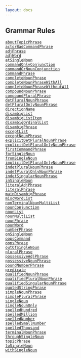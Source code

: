 ```yaml
---
layout: docs
---
```

## Grammar Rules

<a href="object/aboutTopicPhrase.html"
target="main"><code>aboutTopicPhrase</code></a>  
<a href="object/actorBadCommandPhrase.html"
target="main"><code>actorBadCommandPhrase</code></a>  
<a href="object/adjPhrase.html" target="main"><code>adjPhrase</code></a>  
<a href="object/adjWord.html" target="main"><code>adjWord</code></a>  
<a href="object/atSingleNoun.html"
target="main"><code>atSingleNoun</code></a>  
<a href="object/commandOnlyConjunction.html"
target="main"><code>commandOnlyConjunction</code></a>  
<a href="object/commandOrNounConjunction.html"
target="main"><code>commandOrNounConjunction</code></a>  
<a href="object/commandPhrase.html"
target="main"><code>commandPhrase</code></a>  
<a href="object/completeNounPhrase.html"
target="main"><code>completeNounPhrase</code></a>  
<a href="object/completeNounPhraseWithAll.html"
target="main"><code>completeNounPhraseWithAll</code></a>  
<a href="object/completeNounPhraseWithoutAll.html"
target="main"><code>completeNounPhraseWithoutAll</code></a>  
<a href="object/compoundNounPhrase.html"
target="main"><code>compoundNounPhrase</code></a>  
<a href="object/compoundPluralPhrase.html"
target="main"><code>compoundPluralPhrase</code></a>  
<a href="object/detPluralNounPhrase.html"
target="main"><code>detPluralNounPhrase</code></a>  
<a href="object/detPluralOnlyNounPhrase.html"
target="main"><code>detPluralOnlyNounPhrase</code></a>  
<a href="object/directionName.html"
target="main"><code>directionName</code></a>  
<a href="object/disambigList.html"
target="main"><code>disambigList</code></a>  
<a href="object/disambigListItem.html"
target="main"><code>disambigListItem</code></a>  
<a href="object/disambigOrdinalList.html"
target="main"><code>disambigOrdinalList</code></a>  
<a href="object/disambigPhrase.html"
target="main"><code>disambigPhrase</code></a>  
<a href="object/exceptList.html"
target="main"><code>exceptList</code></a>  
<a href="object/exceptNounPhrase.html"
target="main"><code>exceptNounPhrase</code></a>  
<a href="object/explicitDetPluralNounPhrase.html"
target="main"><code>explicitDetPluralNounPhrase</code></a>  
<a href="object/explicitDetPluralOnlyNounPhrase.html"
target="main"><code>explicitDetPluralOnlyNounPhrase</code></a>  
<a href="object/firstCommandPhrase.html"
target="main"><code>firstCommandPhrase</code></a>  
<a href="object/forSingleNoun.html"
target="main"><code>forSingleNoun</code></a>  
<a href="object/fromSingleNoun.html"
target="main"><code>fromSingleNoun</code></a>  
<a href="object/implicitDetPluralOnlyNounPhrase.html"
target="main"><code>implicitDetPluralOnlyNounPhrase</code></a>  
<a href="object/indetPluralNounPhrase.html"
target="main"><code>indetPluralNounPhrase</code></a>  
<a href="object/indetPluralOnlyNounPhrase.html"
target="main"><code>indetPluralOnlyNounPhrase</code></a>  
<a href="object/indetSingularNounPhrase.html"
target="main"><code>indetSingularNounPhrase</code></a>  
<a href="object/inSingleNoun.html"
target="main"><code>inSingleNoun</code></a>  
<a href="object/literalAdjPhrase.html"
target="main"><code>literalAdjPhrase</code></a>  
<a href="object/literalPhrase.html"
target="main"><code>literalPhrase</code></a>  
<a href="object/mainDisambigPhrase.html"
target="main"><code>mainDisambigPhrase</code></a>  
<a href="object/miscWordList.html"
target="main"><code>miscWordList</code></a>  
<a href="object/nonTerminalNounMultiList.html"
target="main"><code>nonTerminalNounMultiList</code></a>  
<a href="object/nounConjunction.html"
target="main"><code>nounConjunction</code></a>  
<a href="object/nounList.html" target="main"><code>nounList</code></a>  
<a href="object/nounMultiList.html"
target="main"><code>nounMultiList</code></a>  
<a href="object/nounPhrase.html"
target="main"><code>nounPhrase</code></a>  
<a href="object/nounWord.html" target="main"><code>nounWord</code></a>  
<a href="object/numberPhrase.html"
target="main"><code>numberPhrase</code></a>  
<a href="object/onSingleNoun.html"
target="main"><code>onSingleNoun</code></a>  
<a href="object/oopsCommand.html"
target="main"><code>oopsCommand</code></a>  
<a href="object/oopsPhrase.html"
target="main"><code>oopsPhrase</code></a>  
<a href="object/outOfSingleNoun.html"
target="main"><code>outOfSingleNoun</code></a>  
<a href="object/pluralPhrase.html"
target="main"><code>pluralPhrase</code></a>  
<a href="object/possessiveAdjPhrase.html"
target="main"><code>possessiveAdjPhrase</code></a>  
<a href="object/possessiveNounPhrase.html"
target="main"><code>possessiveNounPhrase</code></a>  
<a href="object/poundNumberPhrase.html"
target="main"><code>poundNumberPhrase</code></a>  
<a href="object/predicate.html" target="main"><code>predicate</code></a>  
<a href="object/qualifiedNounPhrase.html"
target="main"><code>qualifiedNounPhrase</code></a>  
<a href="object/qualifiedPluralNounPhrase.html"
target="main"><code>qualifiedPluralNounPhrase</code></a>  
<a href="object/qualifiedSingularNounPhrase.html"
target="main"><code>qualifiedSingularNounPhrase</code></a>  
<a href="object/quotedStringPhrase.html"
target="main"><code>quotedStringPhrase</code></a>  
<a href="object/simpleNounPhrase.html"
target="main"><code>simpleNounPhrase</code></a>  
<a href="object/simplePluralPhrase.html"
target="main"><code>simplePluralPhrase</code></a>  
<a href="object/singleNoun.html"
target="main"><code>singleNoun</code></a>  
<a href="object/singleNounOnly.html"
target="main"><code>singleNounOnly</code></a>  
<a href="object/spelledHundred.html"
target="main"><code>spelledHundred</code></a>  
<a href="object/spelledMillion.html"
target="main"><code>spelledMillion</code></a>  
<a href="object/spelledNumber.html"
target="main"><code>spelledNumber</code></a>  
<a href="object/spelledSmallNumber.html"
target="main"><code>spelledSmallNumber</code></a>  
<a href="object/spelledThousand.html"
target="main"><code>spelledThousand</code></a>  
<a href="object/terminalNounPhrase.html"
target="main"><code>terminalNounPhrase</code></a>  
<a href="object/throughSingleNoun.html"
target="main"><code>throughSingleNoun</code></a>  
<a href="object/topicPhrase.html"
target="main"><code>topicPhrase</code></a>  
<a href="object/toSingleNoun.html"
target="main"><code>toSingleNoun</code></a>  
<a href="object/withSingleNoun.html"
target="main"><code>withSingleNoun</code></a>  
